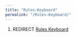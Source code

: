 ```yaml
---
title: "Rules-Keyboard"
permalink: "/Rules-Keyboard/"
---
```


1.  REDIRECT [Rules Keyboard](Rules_Keyboard "wikilink")